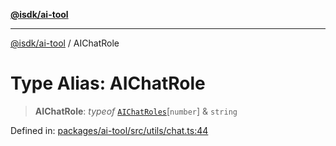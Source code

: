 [**@isdk/ai-tool**](../README.md)

***

[@isdk/ai-tool](../globals.md) / AIChatRole

# Type Alias: AIChatRole

> **AIChatRole**: *typeof* [`AIChatRoles`](../variables/AIChatRoles.md)\[`number`\] & `string`

Defined in: [packages/ai-tool/src/utils/chat.ts:44](https://github.com/isdk/ai-tool.js/blob/b0ee9498dddfa5222989cf00502bb34c601df743/src/utils/chat.ts#L44)
